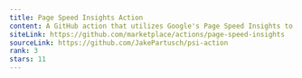 ```yaml
---
title: Page Speed Insights Action
content: A GitHub action that utilizes Google's Page Speed Insights to generate a performance report
siteLink: https://github.com/marketplace/actions/page-speed-insights
sourceLink: https://github.com/JakePartusch/psi-action
rank: 3
stars: 11
---
```

